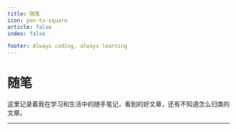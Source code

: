 ```yaml
---
title: 随笔
icon: pen-to-square
article: false
index: false

footer: Always coding, always learning
---
```

# 随笔

这里记录着我在学习和生活中的随手笔记，看到的好文章，还有不知道怎么归类的文章。

---
